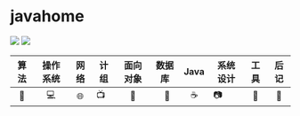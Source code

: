 # javahome

![](https://img.shields.io/github/stars/kuangtianyu/javahome)  	![](https://img.shields.io/github/forks/kuangtianyu/javahome) 

| 算法  |  操作系统  |          网络          | 计组 | 面向对象 |    数据库    |   Java   | 系统设计 |    工具     |    后记    |
| :---: | :--------: | :--------------------: | ---- | :------: | :----------: | :------: | -------- | :---------: | :--------: |
| :key: | :computer: | :globe_with_meridians: | :tv: |  :book:  | ​ ​ :lollipop: | :coffee: | :camera: | :mag_right: | :notebook: |











